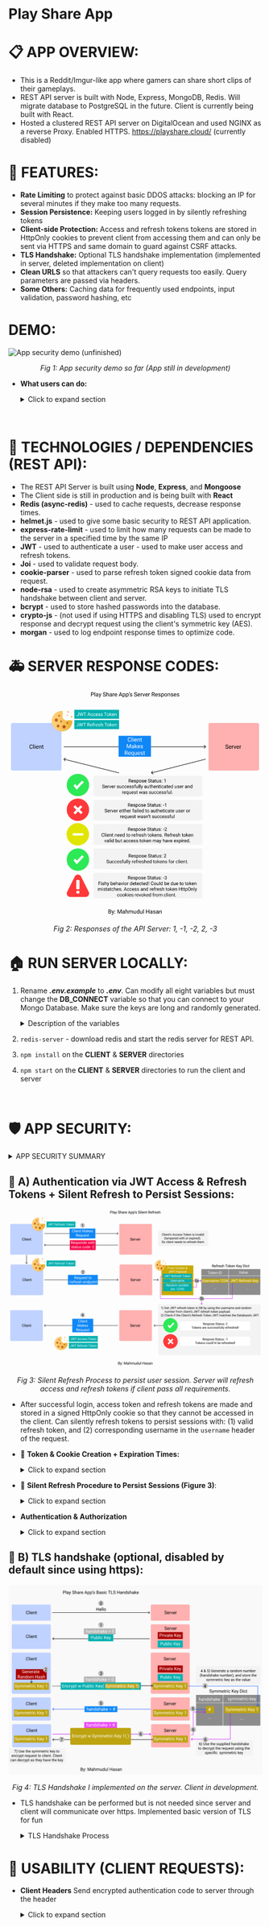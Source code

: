 # Play Share App
# 📋 APP OVERVIEW:

* This is a Reddit/Imgur-like app where gamers can share short clips of their gameplays. 
* REST API server is built with Node, Express, MongoDB, Redis. Will migrate database to PostgreSQL in the future. Client is currently being built with React.
* Hosted a clustered REST API server on DigitalOcean and used NGINX as a reverse Proxy. Enabled HTTPS. https://playshare.cloud/ (currently disabled) 

# 💎 FEATURES:
  * **Rate Limiting** to protect against basic DDOS attacks: blocking an IP for several minutes if they make too many requests. 
  * **Session Persistence:** Keeping users logged in by silently refreshing tokens
  * **Client-side Protection:** Access and refresh tokens tokens are stored in HttpOnly cookies to prevent client from accessing them and can only be sent via HTTPS and same domain to guard against CSRF attacks. 
  * **TLS Handshake:** Optional TLS handshake implementation (implemented in server, deleted implementation on client) 
  * **Clean URLS** so that attackers can't query requests too easily. Query parameters are passed via headers.
  * **Some Others:** Caching data for frequently used endpoints, input validation, password hashing, etc

# DEMO:

![App security demo (unfinished)](/PicturesGifs/App_demo_unfinished.gif)
<p align="center" style="font-style: italic">
    Fig 1: App security demo so far (App still in development)
</p>

* **What users can do:** <details>      
  <summary > Click to expand section  </summary>   

  * **Users** can make a posts, edit their own posts, delete a post, see all of their posts, and like other user's posts. User feed is currently in production. Uploading video and images to S3 bucket in development. 
  * **Admin** can see all user's posts, see only a specific user's posts, and delete one or many posts by id. 
  * **(In Progress)** Users can upload image/video to Amazon S3 bucket. Users can delete their own post, can upvote/downvote other posts, comment on other user's posts. 
  * **(Future Plans)** Users can join different game groups just like reddit and follow users. App will feature an hierarchical commenting system and messaging system in the future.
 
  </details>    

<br/>

# 📌 TECHNOLOGIES / DEPENDENCIES (REST API):
* The REST API Server is built using **Node**, **Express**, and **Mongoose**
* The Client side is still in production and is being built with **React**
* **Redis (async-redis)** - used to cache requests, decrease response times. 
* **helmet.js** - used to give some basic security to REST API application.
* **express-rate-limit** - used to limit how many requests can be made to the server in a specified time by the same IP
* **JWT** - used to authenticate a user - used to make user access and refresh tokens.
* **Joi** - used to validate request body.
* **cookie-parser** - used to parse refresh token signed cookie data from request.
* **node-rsa** - used to create asymmetric RSA keys to initiate TLS handshake between client and server. 
* **bcrypt** - used to store hashed passwords into the database.
* **crypto-js** - (not used if using HTTPS and disabling TLS) used to encrypt response and decrypt request using the client's symmetric key (AES).
* **morgan** - used to log endpoint response times to optimize code. 

# 🚑 SERVER RESPONSE CODES:
  ![Silent Refresh](/PicturesGifs/Basic_Response.PNG)
  <p align="center" style="font-style: italic">
    Fig 2: Responses of the API Server: 1, -1, -2, 2, -3
  </p>

# 🏠 RUN SERVER LOCALLY:
1) Rename ***.env.example*** to ***.env***. Can modify all eight variables but must change the **DB_CONNECT** variable so that you can connect to your Mongo Database. Make sure the keys are long and randomly generated. 
    <details>      
      <summary> Description of the variables</summary>
    
      * `DB_CONNECT`  - Store your MongoDB Connection
      * `ADMIN_USERNAME` - Email address of the admin account.
      * `ADMIN_SECRET_KEY` - This will be used to make the admin's access JWT
      * `USER_SECRET_KEY`  - This will be used to make the admin's and user's access JWT
      * `REFRESH_TOKEN_SECRET` - This is used to generate a refresh JWT refresh
      * `COOKIE_SECRET` - This is used to sign HttpOnly cookies
      * `JWT_PAYLOAD_ENCRYPTION_KEY` - Used to encrypt the JWT payload. Paylaod doesn't contains the username and a random number, which together, lets us find the refresh key value in the database. 
      * `SALT_NUM = 10` - Can keep this as is. This is the salt number to hash the password and the JWT User Secret Key to store in the database. Can change this number every year to change 
      the hashing algorithm of these fields.
      * `USE_TLS = false` - Can keep this as is. Do you want to use the TLS handshake? false = disable TLS (do this when using https). true = enable TLS. 
    </details>
2) `redis-server` - download redis and start the redis server for REST API.
3) `npm install` on the **CLIENT** & **SERVER** directories
4) `npm start` on the **CLIENT** & **SERVER** directories to run the client and server 
<br/>

# 🛡️ APP SECURITY:
<details>      
  <summary> APP SECURITY SUMMARY </summary>

  * **Rate Limiting** Limited requests to 100 requests every 10 minutes. This will guard against simple DDOS attacks by rating how many requests can be made in a specific time by the same IP.
  * **Input Validation** with **Joi**.
  * **Passwords hashed in Database:**
  * **Long Secret Keys:** The secret keys needed to make tokens, cookies, and hash passwords are 700-1200 characters long and are stored in the **.env** file. The keys are created using concatenations of several randomly generated hashes. 
  * **Session Persistence:** Application can keep users logged in if the client supplies the correct refresh token HttpOnly cookie and the correct `username` header. 
  * **Cors & Helmet Protections:** **Cors** and **helmet.js** middlewares provide some basic security to server.
  * **HttpOnly Cookies:** Token cookies are HttpOnly cookies with flags set to `httpOnly:true`, `secure:true`, `sameSite:strict` to ensure the client cannot read its contents and cookies can only be transmitted via https and can only send to the same domain to guard against CSRF attacks. 
  * **Token Expire Times:** Access token expires 5 minutes and cookie expires in 1 day. Refresh token and cookie expires in 15 days. 
  * **TLS:** (optional if using TLS) All data in requests and responses are AES encrypted by the symmetric key. Api automatically decrypted request with symmetric key.
  </details>

  ## 🍪 A) Authentication via JWT Access & Refresh Tokens + Silent Refresh to Persist Sessions:
  ![Silent Refresh](/PicturesGifs/Silent_Refresh.png)
  <p align="center" style="font-style: italic">
    Fig 3: Silent Refresh Process to persist user session. Server will refresh access and refresh tokens if client pass all requirements. 
  </p>

  * After successful login, access token and refresh tokens are made and stored in a signed HttpOnly cookie so that they cannot be accessed in the client. Can silently refresh tokens to persist sessions with: (1) valid refresh token, and (2) corresponding username in the `username` header of the request. 
  * 🍪 **Token & Cookie Creation + Expiration Times:** <details>      
    <summary > Click to expand section  </summary>

    * **Secret Keys:** 
      * **Access token** is signed with the `USER_SECRET_KEY` key if its a user or the `ADMIN_SECRET_KEY` key if it is an admin. 
      * **Refresh token** is signed with the `REFRESH_TOKEN_SECRET` key.
      * **HttpOnly cookies:** Access and Refresh tokens are stored in individual HttpOnly cookies. The cookies are signed with `COOKIE_SECRET`. Can only be sent via HTTPS and to the same domain/subdomain. 
    * **Token Payload:** The payload of the tokens is the username along with a randomly generated number. Example: `{username: 'Tom', id: '1234'}`
    * **Expiration Times:** 
      * **Access token** expiration time: 5 minutes
      * **Refresh tokens** expiration time: 15 days
      * **Access tokens HttpOnly cookie** expiration time: 1 day 
      * **Refresh token HttpOnly cookie** expiration time: 15 days
    </details> 
   
  * 🤫 **Silent Refresh Procedure to Persist Sessions (Figure 3)**: <details>      
    <summary > Click to expand section  </summary>

    1) When a request has an invalid access token, the server will verify if the refresh token is valid. If it is valid, the server will respond with status code `-2`. 
    2) Client will send a GET request to the `/auth/refresh` endpoint. 
    3) Server will decrypt the refresh token and will get the `username` and `id` fields from the payload. It will fetch the value of `username-id` from the database. If the incoming refresh token matches the token saved in the database, and the `username` header matches the `username` payload field of the token, the server will try to refresh the tokens.
    4) If the server successfully refreshed the tokens, it will respond with status code `2` and will delete the token from the database and will add the new token to the database. If unsuccessful, server will respond with `-1`.
    </details>  

  * **Authentication & Authorization** <details>      
    <summary > Click to expand section  </summary>

    * Multiple checks to authenticate user: 
    1) Validating access and refresh tokens. 
    2) Matching token payloads with username header to ensure that the correct user is using the token. 
    3) Checking if user is in the database
    4) Checking if refresh token is in database (used request is trying to access admin routes, when refreshign tokens, or when access token is invalid)
  </details>

  

## 🤝 B) TLS handshake (optional, disabled by default since using https):
  ![TLS Handshake](/PicturesGifs/TLS_Handshake2.png)
  <p align="center" style="font-style: italic">
    Fig 4: TLS Handshake I implemented on the server. Client in development.
  </p>

  * TLS handshake can be performed but is not needed since server and client will communicate over https. Implemented basic version of TLS for fun
    <details>      
      <summary> TLS Handshake Process </summary>

    1. Client sends initial request to server (/auth/ routes only).
    2. Server generates RSA public and private keys and send to public key to client:
      * 1) header `handshake` = 0
      * 2) header `pub_key` = public key
    3. Client generates a random hash (`SYMMETRIC_KEY`) and encrypts with public key and sends request to server with two headers: 
      * 1) header `handshake` = 0
      * 2) header `key` = `SYMMETRIC_KEY` encrypted with public key
    4. Server will then decrypt the `SYMMETRIC_KEY` with the private key and will send a response with header `handshake` = 1, signifying handshake completed for server.
    5. Client will finish by sending a request with header `handshake` = 1, signifying it has received the server's message
    6. Server will only fulfill requests for auth routes if the `handshake` header is set to 1. This means that server has the client's `SYMMETRIC_KEY` and can decrypt request. If server cannot decrypt request, the `SYMMETRIC_KEY` is incorrect and server will refuse request. 
    7. Symmetric keys are stored in a dictionary in the server (will move it to a key-value database). If user logs out, entry is deleted

    </details>


# 📐 USABILITY (CLIENT REQUESTS):
* **Client Headers** Send encrypted authentication code to server through the header <details>      
    <summary > Click to expand section  </summary>

  * To make any requests to the server, the application needs to have the valid access key.
  * `Content-Type` = `application/json`
  * `username` = username. this username will be compared to the username in the tokens to authenticate user
  * `post-id` = client will specify the post id here to edit the specific post
  * `like-dislike` = `dislike` or `like`
  * (optional if using TLS) `handshake` =  
    * nothing - to initiate TLS handshake
    * `0` - to  say sending client's symmetric key to server 
    * `handshake_index` - this is sent by server after successful TLS handshake 
  * (optional if using TLS) AES encrypt the post request body with the symmetric key

  </details>  


  
  


